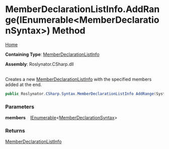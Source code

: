 # MemberDeclarationListInfo\.AddRange\(IEnumerable\<MemberDeclarationSyntax>\) Method

[Home](../../../../../README.md)

**Containing Type**: [MemberDeclarationListInfo](../README.md)

**Assembly**: Roslynator\.CSharp\.dll

\
Creates a new [MemberDeclarationListInfo](../README.md) with the specified members added at the end\.

```csharp
public Roslynator.CSharp.Syntax.MemberDeclarationListInfo AddRange(System.Collections.Generic.IEnumerable<Microsoft.CodeAnalysis.CSharp.Syntax.MemberDeclarationSyntax> members)
```

### Parameters

**members** &ensp; [IEnumerable](https://docs.microsoft.com/en-us/dotnet/api/system.collections.generic.ienumerable-1)\<[MemberDeclarationSyntax](https://docs.microsoft.com/en-us/dotnet/api/microsoft.codeanalysis.csharp.syntax.memberdeclarationsyntax)>

### Returns

[MemberDeclarationListInfo](../README.md)

